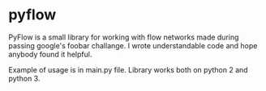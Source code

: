 # pyflow

PyFlow is a small library for working with flow networks made during passing google's foobar challange. I wrote understandable code and hope anybody found it helpful.

Example of usage is in main.py file. Library works both on python 2 and python 3.
